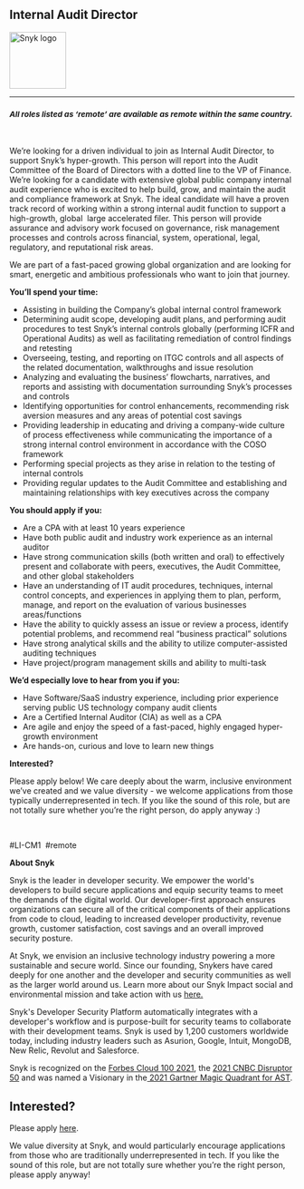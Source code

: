 Internal Audit Director
---

<img src="https://res.cloudinary.com/snyk/image/upload/v1537345894/press-kit/brand/logo-black.png" width="100" alt="Snyk logo" />

<hr>
<h3><em><strong><sub>All roles listed as ‘remote’ are available as remote within the same country.</sub></strong></em></h3>
<p>&nbsp;</p>
<p><span style="font-weight: 400;">We’re looking for a driven individual to join as Internal Audit Director, to support Snyk’s hyper-growth. This person will report into the Audit Committee of the Board of Directors with a dotted line to the VP of Finance. We’re looking for a candidate with extensive global public company internal audit experience who is excited to help build, grow, and maintain the audit and compliance framework at Snyk. The ideal candidate will have a proven track record of working within a strong internal audit function to support a high-growth, global&nbsp; large accelerated filer. This person will provide assurance and advisory work focused on governance, risk management processes and controls across financial, system, operational, legal, regulatory, and reputational risk areas.&nbsp;</span></p>
<p><span style="font-weight: 400;">We are part of a fast-paced growing global organization and are looking for smart, energetic and ambitious professionals who want to join that journey.</span></p>
<p><strong>You’ll spend your time:</strong></p>
<ul>
<li style="font-weight: 400;"><span style="font-weight: 400;">Assisting in building the Company’s global internal control framework</span></li>
<li style="font-weight: 400;"><span style="font-weight: 400;">Determining audit scope, developing audit plans, and performing audit procedures to test Snyk’s internal controls globally (performing ICFR and Operational Audits) as well as facilitating remediation of control findings and retesting&nbsp;</span></li>
<li style="font-weight: 400;"><span style="font-weight: 400;">Overseeing, testing, and reporting on ITGC controls and all aspects of the related documentation, walkthroughs and issue resolution</span></li>
<li style="font-weight: 400;"><span style="font-weight: 400;">Analyzing and evaluating the business’ flowcharts, narratives, and reports and assisting with documentation surrounding Snyk’s processes and controls</span></li>
<li style="font-weight: 400;"><span style="font-weight: 400;">Identifying opportunities for control enhancements, recommending risk aversion measures and any areas of potential cost savings&nbsp;</span></li>
<li style="font-weight: 400;"><span style="font-weight: 400;">Providing leadership in educating and driving a company-wide culture of process effectiveness while communicating the importance of a strong internal control environment in accordance with the COSO framework</span></li>
<li style="font-weight: 400;"><span style="font-weight: 400;">Performing special projects as they arise in relation to the testing of internal controls</span></li>
<li style="font-weight: 400;"><span style="font-weight: 400;">Providing regular updates to the Audit Committee and establishing and maintaining relationships with key executives across the company</span></li>
</ul>
<p><strong>You should apply if you:</strong></p>
<ul>
<li style="font-weight: 400;"><span style="font-weight: 400;">Are a CPA with at least 10 years experience</span></li>
<li style="font-weight: 400;"><span style="font-weight: 400;">Have both public audit and industry work experience as an internal auditor</span></li>
<li style="font-weight: 400;"><span style="font-weight: 400;">Have strong communication skills (both written and oral) to effectively present and collaborate with peers, executives, the Audit Committee, and other global stakeholders</span></li>
<li style="font-weight: 400;"><span style="font-weight: 400;">Have an understanding of IT audit procedures, techniques, internal control concepts, and experiences in applying them to plan, perform, manage, and report on the evaluation of various businesses areas/functions</span></li>
<li style="font-weight: 400;"><span style="font-weight: 400;">Have the ability to quickly assess an issue or review a process, identify potential problems, and recommend real “business practical” solutions</span></li>
<li style="font-weight: 400;"><span style="font-weight: 400;">Have strong analytical skills and the ability to utilize computer-assisted auditing techniques</span></li>
<li style="font-weight: 400;"><span style="font-weight: 400;">Have project/program management skills and ability to multi-task</span></li>
</ul>
<p><strong>We’d especially love to hear from you if you:</strong></p>
<ul>
<li style="font-weight: 400;"><span style="font-weight: 400;">Have Software/SaaS industry experience, including prior experience serving public US technology company audit clients</span></li>
<li style="font-weight: 400;"><span style="font-weight: 400;">Are a Certified Internal Auditor (CIA) as well as a CPA&nbsp;</span></li>
<li style="font-weight: 400;"><span style="font-weight: 400;">Are agile and enjoy the speed of a fast-paced, highly engaged hyper-growth environment</span></li>
<li style="font-weight: 400;"><span style="font-weight: 400;">Are hands-on, curious and love to learn new things</span></li>
</ul>
<p><strong>Interested?</strong></p>
<p><span style="font-weight: 400;">Please apply below! We care deeply about the warm, inclusive environment we’ve created and we value diversity - we welcome applications from those typically underrepresented in tech. If you like the sound of this role, but are not totally sure whether you’re the right person, do apply anyway :)</span></p>
<p>&nbsp;</p>
<p><span style="font-weight: 400;">#LI-CM1&nbsp; #remote</span></p><div class="content-conclusion"><p><strong>About Snyk</strong></p>
<p><span style="font-weight: 400;">Snyk is the leader in developer security. We empower the world's developers to build secure applications and equip security teams to meet the demands of the digital world. Our developer-first approach ensures organizations can secure all of the critical components of their applications from code to cloud, leading to increased developer productivity, revenue growth, customer satisfaction, cost savings and an overall improved security posture.&nbsp;</span></p>
<p><span style="font-weight: 400;">At Snyk, we envision an inclusive technology industry powering a more sustainable and secure world.</span> <span style="font-weight: 400;">Since our founding, Snykers have cared deeply for one another and the developer and security communities as well as the larger world around us. Learn more about our Snyk Impact social and environmental mission and take action with us </span><a href="https://snyk.io/about/snyk-impact/"><span style="font-weight: 400;">here.</span></a></p>
<p><span style="font-weight: 400;">Snyk's Developer Security Platform automatically integrates with a developer's workflow and is purpose-built for security teams to collaborate with their development teams. Snyk is used by 1,200 customers worldwide today, including industry leaders such as Asurion, Google, Intuit, MongoDB, New Relic, Revolut and Salesforce.</span></p>
<p><span style="font-weight: 400;">Snyk is recognized on the </span><a href="https://www.forbes.com/cloud100/#6f24b5ba5f94"><span style="font-weight: 400;">Forbes Cloud 100 2021</span></a><span style="font-weight: 400;">, the </span><a href="https://www.cnbc.com/2021/05/25/these-are-the-2021-cnbc-disruptor-50-companies.html"><span style="font-weight: 400;">2021 CNBC Disruptor 50</span></a><span style="font-weight: 400;"> and was named a Visionary in the</span><a href="https://snyk.io/blog/snyk-visionary-2021-gartner-magic-quadrant-for-ast/"><span style="font-weight: 400;"> 2021 Gartner Magic Quadrant for AST</span></a><span style="font-weight: 400;">.</span></p></div>

Interested?
---

Please apply [here](https://boards.greenhouse.io/snyk/jobs/6356066002#app).

We value diversity at Snyk, and would particularly encourage applications from those who are traditionally underrepresented in tech.
If you like the sound of this role, but are not totally sure whether you’re the right person, please apply anyway!
